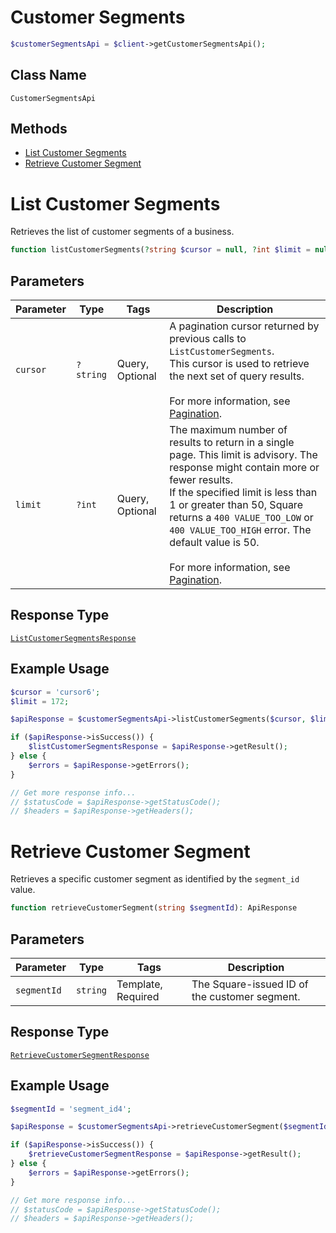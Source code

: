 # Customer Segments

```php
$customerSegmentsApi = $client->getCustomerSegmentsApi();
```

## Class Name

`CustomerSegmentsApi`

## Methods

* [List Customer Segments](../../doc/apis/customer-segments.md#list-customer-segments)
* [Retrieve Customer Segment](../../doc/apis/customer-segments.md#retrieve-customer-segment)


# List Customer Segments

Retrieves the list of customer segments of a business.

```php
function listCustomerSegments(?string $cursor = null, ?int $limit = null): ApiResponse
```

## Parameters

| Parameter | Type | Tags | Description |
|  --- | --- | --- | --- |
| `cursor` | `?string` | Query, Optional | A pagination cursor returned by previous calls to `ListCustomerSegments`.<br>This cursor is used to retrieve the next set of query results.<br><br>For more information, see [Pagination](../../https://developer.squareup.com/docs/build-basics/common-api-patterns/pagination). |
| `limit` | `?int` | Query, Optional | The maximum number of results to return in a single page. This limit is advisory. The response might contain more or fewer results.<br>If the specified limit is less than 1 or greater than 50, Square returns a `400 VALUE_TOO_LOW` or `400 VALUE_TOO_HIGH` error. The default value is 50.<br><br>For more information, see [Pagination](../../https://developer.squareup.com/docs/build-basics/common-api-patterns/pagination). |

## Response Type

[`ListCustomerSegmentsResponse`](../../doc/models/list-customer-segments-response.md)

## Example Usage

```php
$cursor = 'cursor6';
$limit = 172;

$apiResponse = $customerSegmentsApi->listCustomerSegments($cursor, $limit);

if ($apiResponse->isSuccess()) {
    $listCustomerSegmentsResponse = $apiResponse->getResult();
} else {
    $errors = $apiResponse->getErrors();
}

// Get more response info...
// $statusCode = $apiResponse->getStatusCode();
// $headers = $apiResponse->getHeaders();
```


# Retrieve Customer Segment

Retrieves a specific customer segment as identified by the `segment_id` value.

```php
function retrieveCustomerSegment(string $segmentId): ApiResponse
```

## Parameters

| Parameter | Type | Tags | Description |
|  --- | --- | --- | --- |
| `segmentId` | `string` | Template, Required | The Square-issued ID of the customer segment. |

## Response Type

[`RetrieveCustomerSegmentResponse`](../../doc/models/retrieve-customer-segment-response.md)

## Example Usage

```php
$segmentId = 'segment_id4';

$apiResponse = $customerSegmentsApi->retrieveCustomerSegment($segmentId);

if ($apiResponse->isSuccess()) {
    $retrieveCustomerSegmentResponse = $apiResponse->getResult();
} else {
    $errors = $apiResponse->getErrors();
}

// Get more response info...
// $statusCode = $apiResponse->getStatusCode();
// $headers = $apiResponse->getHeaders();
```

